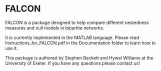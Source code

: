 FALCON
======
FALCON is a package designed to help compare different nestedness measures and null models in bipartite networks.

It is currently implemented in the MATLAB language.
Please read Instructions_for_FALCON.pdf in the Documentation folder to learn how to use it.

This package is authored by Stephen Beckett and Hywel Williams at the University of Exeter. If you have any questions please contact us!
